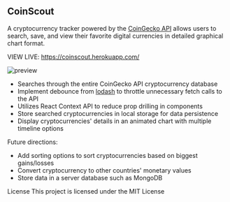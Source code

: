 ## CoinScout

A cryptocurrency tracker powered by the [CoinGecko API](https://www.coingecko.com/api/documentations/v3) allows users to search, save, and view their favorite digital currencies in detailed graphical chart format.

VIEW LIVE: https://coinscout.herokuapp.com/

![preview](https://i.imgur.com/mBGAiic.gif)

- Searches through the entire CoinGecko API cryptocurrency database
- Implement debounce from [lodash](https://lodash.com/docs/4.17.15#debounce) to throttle unnecessary fetch calls to the API
- Utilizes React Context API to reduce prop drilling in components
- Store searched cryptocurrencies in local storage for data persistence
- Display cryptocurrencies' details in an animated chart with multiple timeline options

Future directions:

- Add sorting options to sort cryptocurrencies based on biggest gains/losses
- Convert cryptocurrency to other countries' monetary values
- Store data in a server database such as MongoDB

License
This project is licensed under the MIT License
